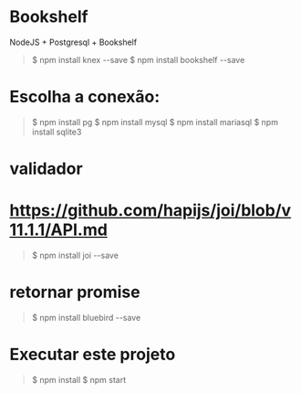 # Bookshelf
NodeJS + Postgresql + Bookshelf


> $ npm install knex --save
> $ npm install bookshelf --save

# Escolha a conexão:
> $ npm install pg
> $ npm install mysql
> $ npm install mariasql
> $ npm install sqlite3

# validador
# https://github.com/hapijs/joi/blob/v11.1.1/API.md
> $ npm install joi --save

# retornar promise
> $ npm install bluebird --save


# Executar este projeto
> $ npm install
> $ npm start